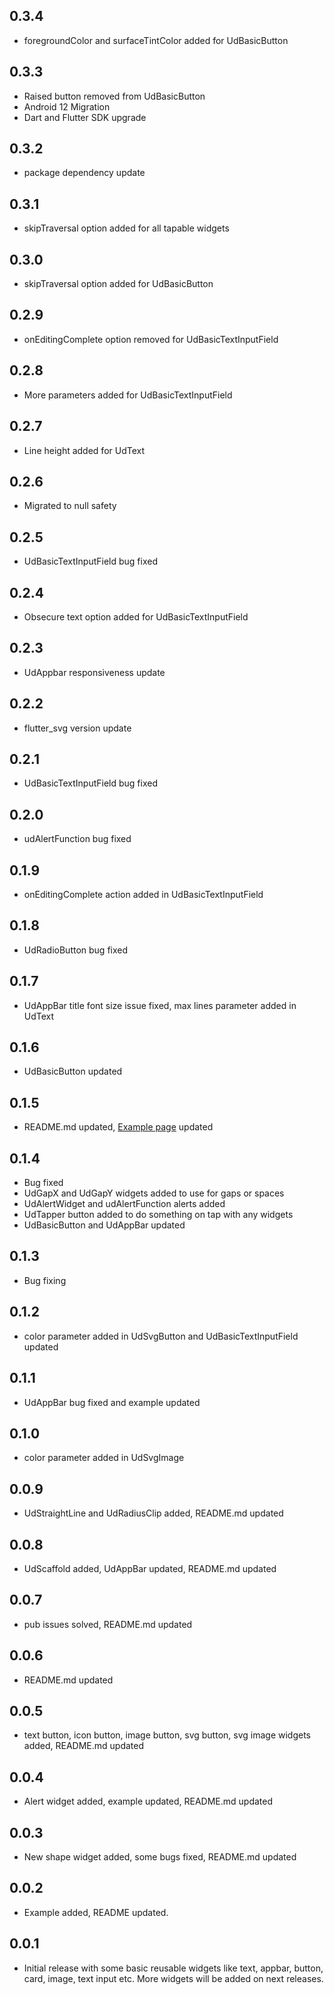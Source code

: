 ## 0.3.4

* foregroundColor and surfaceTintColor added for UdBasicButton

## 0.3.3

* Raised button removed from UdBasicButton
* Android 12 Migration
* Dart and Flutter SDK upgrade

## 0.3.2

* package dependency update

## 0.3.1

* skipTraversal option added for all tapable widgets

## 0.3.0

* skipTraversal option added for UdBasicButton

## 0.2.9

* onEditingComplete option removed for UdBasicTextInputField

## 0.2.8

* More parameters added for UdBasicTextInputField

## 0.2.7

* Line height added for UdText

## 0.2.6

* Migrated to null safety

## 0.2.5

* UdBasicTextInputField bug fixed

## 0.2.4

* Obsecure text option added for UdBasicTextInputField

## 0.2.3

* UdAppbar responsiveness update

## 0.2.2

* flutter_svg version update

## 0.2.1

* UdBasicTextInputField bug fixed

## 0.2.0

* udAlertFunction bug fixed

## 0.1.9

* onEditingComplete action added in UdBasicTextInputField

## 0.1.8

* UdRadioButton bug fixed

## 0.1.7

* UdAppBar title font size issue fixed, max lines parameter added in UdText

## 0.1.6

* UdBasicButton updated

## 0.1.5

* README.md updated, [Example page](https://pub.dev/packages/ud_widgets/example) updated

## 0.1.4

* Bug fixed
* UdGapX and UdGapY widgets added to use for gaps or spaces
* UdAlertWidget and udAlertFunction alerts added
* UdTapper button added to do something on tap with any widgets
* UdBasicButton and UdAppBar updated

## 0.1.3

* Bug fixing

## 0.1.2

* color parameter added in UdSvgButton and UdBasicTextInputField updated

## 0.1.1

* UdAppBar bug fixed and example updated

## 0.1.0

* color parameter added in UdSvgImage

## 0.0.9

* UdStraightLine and UdRadiusClip added, README.md updated

## 0.0.8

* UdScaffold added, UdAppBar updated, README.md updated

## 0.0.7

* pub issues solved, README.md updated

## 0.0.6

* README.md updated

## 0.0.5

* text button, icon button, image button, svg button, svg image widgets added, README.md updated

## 0.0.4

* Alert widget added, example updated, README.md updated

## 0.0.3

* New shape widget added, some bugs fixed, README.md updated

## 0.0.2

* Example added, README updated.

## 0.0.1

* Initial release with some basic reusable widgets like text, appbar, button, card, image, text input etc. More widgets will be added on next releases.
